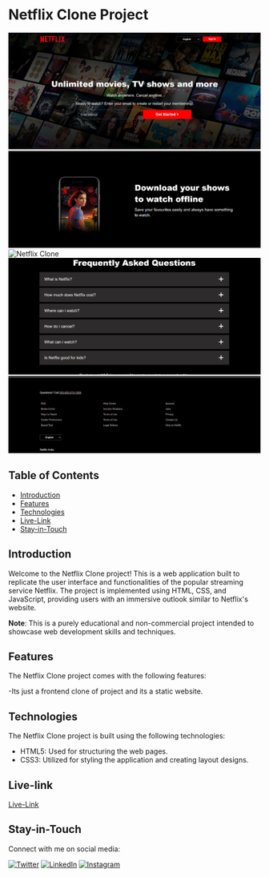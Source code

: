 # Netflix Clone Project 

![Netflix Clone](website1.png)
![Netflix Clone](website2.png)
![Netflix Clone](website3.png)
![Netflix Clone](website4.png)
![Netflix Clone](website5.png)

## Table of Contents

- [Introduction](#introduction)
- [Features](#features)
- [Technologies](#technologies)
- [Live-Link](#Live-link)
- [Stay-in-Touch](#Stay-in-Touch)


## Introduction

Welcome to the Netflix Clone project! This is a web application built to replicate the user interface and functionalities of the popular streaming service Netflix. The project is implemented using HTML, CSS, and JavaScript, providing users with an immersive outlook similar to Netflix's website.

**Note**: This is a purely educational and non-commercial project intended to showcase web development skills and techniques.

## Features

The Netflix Clone project comes with the following features:

-Its just a frontend clone of project and its a static website.

## Technologies

The Netflix Clone project is built using the following technologies:

- HTML5: Used for structuring the web pages.
- CSS3: Utilized for styling the application and creating layout designs.

## Live-link


[Live-Link](https://leafy-mooncake-7ee725.netlify.app)


## Stay-in-Touch

Connect with me on social media:

[![Twitter](https://img.shields.io/badge/Twitter-rohith_m_kira-blu)](https://twitter.com/rohith_m_kira)
[![LinkedIn](https://img.shields.io/badge/LinkedIn-rohith_kira-informational)](https://www.linkedin.com/in/rohith-kira-bab309267/)
[![Instagram](https://img.shields.io/badge/Instagram-rohith_codes-orange)](https://www.instagram.com/rohith_codes/)



